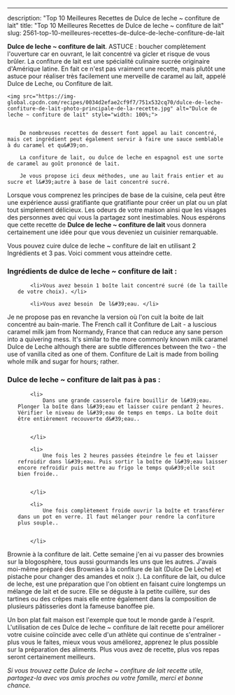 ---
description: "Top 10 Meilleures Recettes de Dulce de leche ~ confiture de lait"
title: "Top 10 Meilleures Recettes de Dulce de leche ~ confiture de lait"
slug: 2561-top-10-meilleures-recettes-de-dulce-de-leche-confiture-de-lait

<p>
	<strong>Dulce de leche ~ confiture de lait</strong>. 
	ASTUCE : boucher complètement l&#39;ouverture car en ouvrant, le lait concentré va gicler et risque de vous brûler. La confiture de lait est une spécialité culinaire sucrée originaire d&#39;Amérique latine. En fait ce n&#39;est pas vraiment une recette, mais plutôt une astuce pour réaliser très facilement une merveille de caramel au lait, appelé Dulce de Leche, ou Confiture de lait.
</p>
<p>
	
	<img src="https://img-global.cpcdn.com/recipes/0034d2efae2cf9f7/751x532cq70/dulce-de-leche-confiture-de-lait-photo-principale-de-la-recette.jpg" alt="Dulce de leche ~ confiture de lait" style="width: 100%;">
	
	
		De nombreuses recettes de dessert font appel au lait concentré, mais cet ingrédient peut également servir à faire une sauce semblable à du caramel et qu&#39;on.
	
		La confiture de lait, ou dulce de leche en espagnol est une sorte de caramel au goût prononcé de lait.
	
		Je vous propose ici deux méthodes, une au lait frais entier et au sucre et l&#39;autre à base de lait concentré sucré.
	
</p>

Lorsque vous comprenez les principes de base de la cuisine, cela peut être une expérience aussi gratifiante que gratifiante pour créer un plat ou un plat tout simplement délicieux. Les odeurs de votre maison ainsi que les visages des personnes avec qui vous la partagez sont inestimables. Nous espérons que cette recette de <strong> Dulce de leche ~ confiture de lait </strong> vous donnera certainement une idée pour que vous deveniez un cuisinier remarquable.

<!--inarticleads1-->

Vous pouvez cuire dulce de leche ~ confiture de lait en utilisant 2 Ingrédients et 3 pas. Voici comment vous atteindre cette.

<h3>Ingrédients de dulce de leche ~ confiture de lait :</h3>

<ol>
	
		<li>Vous avez besoin 1 boîte lait concentré sucré (de la taille de votre choix). </li>
	
		<li>Vous avez besoin  De l&#39;eau. </li>
	
</ol>

Je ne propose pas en revanche la version où l&#39;on cuit la boite de lait concentré au bain-marie. The French call it Confiture de Lait - a luscious caramel milk jam from Normandy, France that can reduce any sane person into a quivering mess. It&#39;s similar to the more commonly known milk caramel Dulce de Leche although there are subtle differences between the two - the use of vanilla cited as one of them. Confiture de Lait is made from boiling whole milk and sugar for hours; rather. 

<!--inarticleads2-->

<h3>Dulce de leche ~ confiture de lait pas à pas :</h3>

<ol>
	
		<li>
			Dans une grande casserole faire bouillir de l&#39;eau. Plonger la boîte dans l&#39;eau et laisser cuire pendant 2 heures. Vérifier le niveau de l&#39;eau de temps en temps. La boîte doit être entièrement recouverte d&#39;eau..
			
			
		</li>
	
		<li>
			Une fois les 2 heures passées éteindre le feu et laisser refroidir dans l&#39;eau. Puis sortir la boîte de l&#39;eau laisser encore refroidir puis mettre au frigo le temps qu&#39;elle soit bien froide..
			
			
		</li>
	
		<li>
			Une fois complètement froide ouvrir la boîte et transférer dans un pot en verre. Il faut mélanger pour rendre la confiture plus souple..
			
			
		</li>
	
</ol>

Brownie à la confiture de lait. Cette semaine j&#39;en ai vu passer des brownies sur la blogosphère, tous aussi gourmands les uns que les autres. J&#39;avais moi-même préparé des Brownies à la confiture de lait (Dulce De Lèche) et pistache pour changer des amandes et noix :). La confiture de lait, ou dulce de leche, est une préparation que l&#39;on obtient en faisant cuire longtemps un mélange de lait et de sucre. Elle se déguste à la petite cuillère, sur des tartines ou des crêpes mais elle entre également dans la composition de plusieurs pâtisseries dont la fameuse banoffee pie. 

<!--inarticleads1-->

<p>
Un bon plat fait maison est l'exemple que tout le monde garde à l'esprit. L'utilisation de ces Dulce de leche ~ confiture de lait recette pour améliorer votre cuisine coïncide avec celle d'un athlète qui continue de s'entraîner - plus vous le faites, mieux vous vous améliorez, apprenez le plus possible sur la préparation des aliments. Plus vous avez de recette, plus vos repas seront certainement meilleurs.
</p>

<p>
<i>Si vous trouvez cette Dulce de leche ~ confiture de lait recette utile, partagez-la avec vos amis proches ou votre famille, merci et bonne chance.</i>
</p>
